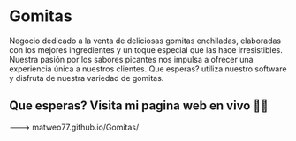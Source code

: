 # Gomitas
Negocio dedicado a la venta de deliciosas gomitas enchiladas, elaboradas con los mejores ingredientes y un toque especial que las hace irresistibles. Nuestra pasión por los sabores picantes nos impulsa a ofrecer una experiencia única a nuestros clientes. Que esperas? utiliza nuestro software y disfruta de nuestra variedad de gomitas.

## **Que esperas? Visita mi pagina web en vivo 👀🎇**

--->  matweo77.github.io/Gomitas/ 


